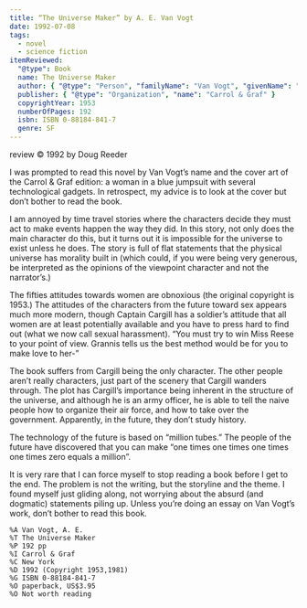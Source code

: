 ```yaml
---
title: “The Universe Maker” by A. E. Van Vogt
date: 1992-07-08
tags:
  - novel
  - science fiction
itemReviewed:
  "@type": Book
  name: The Universe Maker
  author: { "@type": "Person", "familyName": "Van Vogt", "givenName": "A.", "additionalName": "E." }
  publisher: { "@type": "Organization", "name": "Carrol & Graf" }
  copyrightYear: 1953
  numberOfPages: 192
  isbn: ISBN 0-88184-841-7
  genre: SF
---
```


review © 1992 by Doug Reeder

I was prompted to read this novel by Van Vogt’s name and the cover art of the Carrol & Graf edition: a woman in a blue jumpsuit with several technological gadgets. In retrospect, my advice is to look at the cover but don’t
bother to read the book.

I am annoyed by time travel stories where the
characters decide they must act to make events happen the way they did. In this story, not only does the main character do this, but it turns out it is impossible for the universe to exist unless he does. The story is full of flat statements that the physical universe has morality built in (which could, if you were
being very generous, be interpreted as the opinions of the viewpoint character and not the narrator’s.)

The fifties attitudes towards women are obnoxious (the original copyright is 1953.) The attitudes of the characters from the future toward sex appears much more
modern, though Captain Cargill has a soldier’s attitude that all women are at least potentially available and you have to press hard to find out (what we now call sexual harassment). “You must try to win Miss Reese to your point
of view. Grannis tells us the best method would be for you to make love to her-”

The book suffers from Cargill being the only character. The other people aren’t really characters, just part of the scenery that Cargill wanders through. The plot has Cargill’s importance being inherent in the structure of the universe, and although he is an army officer, he is able to tell the naive people how to organize their air force, and how to take over the government. Apparently, in the future,
they don’t study history.

The technology of the future is based on “million tubes.” The people of the future have discovered that you can make “one times one times one times one times zero equals a million”.

It is very rare that I can force myself to stop reading a book before I get to the end. The problem is not the writing, but the storyline and the theme. I found myself just gliding along, not worrying about the absurd (and dogmatic) statements piling up. Unless you’re doing an essay on Van Vogt’s work, don’t bother to read this book.

```
%A Van Vogt, A. E.
%T The Universe Maker
%P 192 pp
%I Carrol & Graf
%C New York
%D 1992 (Copyright 1953,1981)
%G ISBN 0-88184-841-7
%O paperback, US$3.95
%O Not worth reading
```
